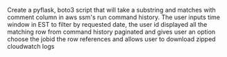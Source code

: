 Create a pyflask, boto3 script that will take a substring and matches with comment column in aws ssm's run command
history. The user inputs time window in EST to filter by requested date, the user id displayed all the matching row from command
history paginated and gives user an option choose the jobid the row references and allows user to download zipped
cloudwatch logs